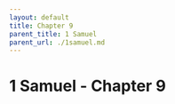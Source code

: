 ```yaml
---
layout: default
title: Chapter 9
parent_title: 1 Samuel
parent_url: ./1samuel.md
---
```


# 1 Samuel - Chapter 9
